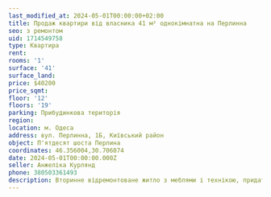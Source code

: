 ```yaml
---
last_modified_at: 2024-05-01T00:00:00+02:00
title: Продаж квартири від власника 41 м² однокімнатна на Перлинна
seo: з ремонтом
uid: 1714549758
type: Квартира
rent:
rooms: '1'
surface: '41'
surface_land:
price: $40200
price_sqmt:
floor: '12'
floors: '19'
parking: Прибудинкова територія
region:
location: м. Одеса
address: вул. Перлинна, 1Б, Київський район
object: П'ятдесят шоста Перлина
coordinates: 46.356004,30.706074
date: 2024-05-01T00:00:00.000Z
seller: Анжеліка Курлянд
phone: 380503361493
description: Вторинне відремонтоване житло з меблями і технікою, придатне і готове для проживання
---
```

